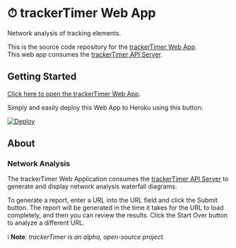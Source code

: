 # ⏱ trackerTimer Web App  

Network analysis of tracking elements.  

This is the source code repository for the [trackerTimer Web App](https://trackertimerwebapp.herokuapp.com/).  
This web app consumes the [trackerTimer API Server](https://trackertimerapi.herokuapp.com/).  

## Getting Started  

[Click here to open the trackerTimer Web App](https://trackertimerwebapp.herokuapp.com/).  

Simply and easily deploy this Web App to Heroku using this button:  

[![Deploy](https://www.herokucdn.com/deploy/button.svg)](https://heroku.com/deploy)  

## About  

### Network Analysis  

The trackerTimer Web Application consumes the [trackerTimer API Server](https://github.com/nothingworksright/trackertimer_api) to generate and display network analysis waterfall diagrams.  

To generate a report, enter a URL into the URL field and click the Submit button. The report will be generated in the time it takes for the URL to load completely, and then you can review the results. Click the Start Over button to analyze a different URL.  

ℹ **Note**: *trackerTimer is an alpha, open-source project.*  
